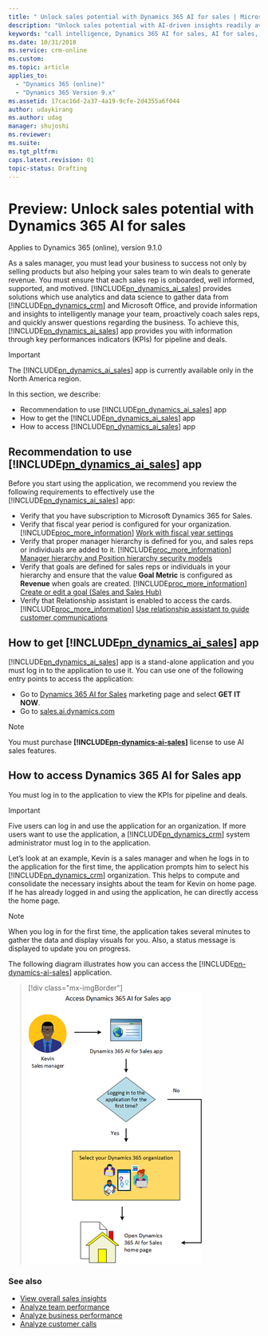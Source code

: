 ```yaml
---
title: " Unlock sales potential with Dynamics 365 AI for sales | MicrosoftDocs"
description: "Unlock sales potential with AI-driven insights readily available for Dynamics 365 for Sales"
keywords: "call intelligence, Dynamics 365 AI for sales, AI for sales, Sales AI"
ms.date: 10/31/2018
ms.service: crm-online
ms.custom: 
ms.topic: article
applies_to:
  - "Dynamics 365 (online)"
  - "Dynamics 365 Version 9.x"
ms.assetid: 17cac16d-2a37-4a19-9cfe-2d4355a6f044
author: udaykirang
ms.author: udag
manager: shujoshi
ms.reviewer: 
ms.suite: 
ms.tgt_pltfrm: 
caps.latest.revision: 01
topic-status: Drafting
---
```


# Preview: Unlock sales potential with Dynamics 365 AI for sales

Applies to Dynamics 365 (online), version 9.1.0 <br>

As a sales manager, you must lead your business to success not only by selling products but also helping your sales team to win deals to generate revenue. You must ensure that each sales rep is onboarded, well informed, supported, and motived. [!INCLUDE[pn_dynamics_ai_sales](../includes/pn-dynamics-ai-sales.md)] provides solutions which use analytics and data science to gather data from [!INCLUDE[pn_dynamics_crm](../includes/pn-dynamics-crm.md)] and Microsoft Office, and provide information and insights to intelligently manage your team, proactively coach sales reps, and quickly answer questions regarding the business. To achieve this, [!INCLUDE[pn_dynamics_ai_sales](../includes/pn-dynamics-ai-sales.md)] app provides you with information through key performances indicators (KPIs) for pipeline and deals. 

> [!IMPORTANT]
> The [!INCLUDE[pn_dynamics_ai_sales](../includes/pn-dynamics-ai-sales.md)] app is currently available only in the North America region.

In this section, we describe:
- Recommendation to use [!INCLUDE[pn_dynamics_ai_sales](../includes/pn-dynamics-ai-sales.md)] app
- How to get the [!INCLUDE[pn_dynamics_ai_sales](../includes/pn-dynamics-ai-sales.md)] app
- How to access [!INCLUDE[pn_dynamics_ai_sales](../includes/pn-dynamics-ai-sales.md)] app

## Recommendation to use [!INCLUDE[pn_dynamics_ai_sales](../includes/pn-dynamics-ai-sales.md)] app

Before you start using the application, we recommend you review the following requirements to effectively use the [!INCLUDE[pn_dynamics_ai_sales](../includes/pn-dynamics-ai-sales.md)] app:
-	Verify that you have subscription to Microsoft Dynamics 365 for Sales.
- Verify that fiscal year period is configured for your organization. [!INCLUDE[proc_more_information](../includes/proc-more-information.md)] [Work with fiscal year settings](/dynamics365/customer-engagement/admin/work-fiscal-year-settings)
- Verify that proper manager hierarchy is defined for you, and sales reps or individuals are added to it. [!INCLUDE[proc_more_information](../includes/proc-more-information.md)] [Manager hierarchy and Position hierarchy security models](/dynamics365/customer-engagement/admin/hierarchy-security#manager-hierarchy-and-position-hierarchy-security-models)
- Verify that goals are defined for sales reps or individuals in your hierarchy and ensure that the value **Goal Metric** is configured as **Revenue** when goals are created.  [!INCLUDE[proc_more_information](../includes/proc-more-information.md)] [Create or edit a goal (Sales and Sales Hub)](https://docs.microsoft.com/en-us/dynamics365/customer-engagement/sales-enterprise/create-edit-goal-sales)
- Verify that Relationship assistant is enabled to access the cards. [!INCLUDE[proc_more_information](../includes/proc-more-information.md)] [Use relationship assistant to guide customer communications](../sales/relationship-assistant.md)

## How to get [!INCLUDE[pn_dynamics_ai_sales](../includes/pn-dynamics-ai-sales.md)] app

[!INCLUDE[pn_dynamics_ai_sales](../includes/pn-dynamics-ai-sales.md)] app is a stand-alone application and you must log in to the application to use it. You can use one of the following entry points to access the application:
- Go to [Dynamics 365 AI for Sales](https://dynamics.microsoft.com/en-us/ai/sales/) marketing page and select **GET IT NOW**.
- Go to [sales.ai.dynamics.com](https://sales.ai.dynamics.com/)

> [!NOTE]
> You must purchase **[!INCLUDE[pn-dynamics-ai-sales](../includes/pn-dynamics-ai-sales.md)]** license to use AI sales features. 
 
## How to access Dynamics 365 AI for Sales app

You must log in to the application to view the KPIs for pipeline and deals. 

> [!IMPORTANT]
> Five users can log in and use the application for an organization. If more users want to use the application, a [!INCLUDE[pn_dynamics_crm](../includes/pn-dynamics-crm.md)] system administrator must log in to the application.

Let’s look at an example, Kevin is a sales manager and when he logs in to the application for the first time, the application prompts him to select his [!INCLUDE[pn_dynamics_crm](../includes/pn-dynamics-crm.md)] organization. This helps to compute and consolidate the necessary insights about the team for Kevin on home page. If he has already logged in and using the application, he can directly access the home page. 

> [!NOTE]
> When you log in for the first time, the application takes several minutes to gather the data and display visuals for you. Also, a status message is displayed to update you on progress.

The following diagram illustrates how you can access the [!INCLUDE[pn-dynamics-ai-sales](../includes/pn-dynamics-ai-sales.md)] application.

> [!div class="mx-imgBorder"]
> ![How to access dynamics 365 ai for sales application](media/d365-ai-app-access.png "How to access dynamics 365 ai for sales application")

### See also

- [View overall sales insights](../sales/d365-ai-overview.md)
- [Analyze team performance](../sales/d365-ai-team-performance.md)
- [Analyze business performance](../sales/d365-ai-business-performance.md)
- [Analyze customer calls](../sales/call-intelligence.md)